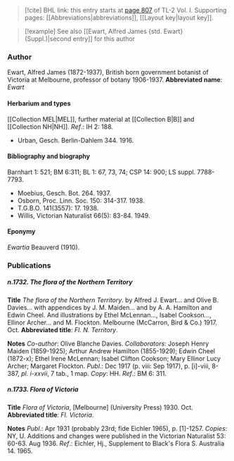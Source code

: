 > [!cite] BHL link: this entry starts at [page 807](https://www.biodiversitylibrary.org/page/33120938) of TL-2 Vol. I.
> Supporting pages: [[Abbreviations|abbreviations]], [[Layout key|layout key]].

> [!example] See also [[Ewart, Alfred James {std. Ewart} (Suppl.)|second entry]] for this author

### Author

Ewart, Alfred James (1872-1937), British born government botanist of Victoria at Melbourne, professor of botany 1906-1937. 
**Abbreviated name**: *Ewart*

#### Herbarium and types

[[Collection MEL|MEL]], further material at [[Collection B|B]] and [[Collection NH|NH]].
*Ref*.: IH 2: 188.
- Urban, Gesch. Berlin-Dahlem 344. 1916.

#### Bibliography and biography

Barnhart 1: 521; BM 6:311; BL 1: 67, 73, 74; CSP 14: 900; LS suppl. 7788-7793.
- Moebius, Gesch. Bot. 264. 1937.
- Osborn, Proc. Linn. Soc. 150: 314-317. 1938.
- T.G.B.O. 141(3557): 17. 1938.
- Willis, Victorian Naturalist 66(5): 83-84. 1949.

#### Eponymy

*Ewartia* Beauverd (1910).

### Publications

##### n.1732. The flora of the Northern Territory

**Title**
*The flora of the Northern Territory*. by Alfred J. Ewart... and Olive B. Davies... with appendices by J. M. Maiden... and by A. A. Hamilton and Edwin Cheel. And illustrations by Ethel McLennan..., Isabel Cookson..., Ellinor Archer... and M. Flockton. Melbourne (McCarron, Bird & Co.) 1917. Oct.
**Abbreviated title**: *Fl. N. Territory*.

**Notes**
*Co-author*: Olive Blanche Davies.
*Collaborators*: Joseph Henry Maiden (1859-1925); Arthur Andrew Hamilton (1855-1929); Edwin Cheel (1872-x); Ethel Irene McLennan; Isabel Clifton Cookson; Mary Ellinor Lucy Archer; Margaret Flockton.
*Publ*.: Dec 1917 (p. viii: Sep 1917), p. \[i\]-viii, 8-387, *pl. i-xxvii*, 7 tab., 1 map. *Copy*: HH.
*Ref*.: BM 6: 311.

##### n.1733. Flora of Victoria

**Title**
*Flora of Victoria*, \[Melbourne\] (University Press) 1930. Oct.
**Abbreviated title**: *Fl. Victoria*.

**Notes**
*Publ*.: Apr 1931 (probably 23rd; fide Eichler 1965), p. \[1\]-1257. *Copies*: NY, U. Additions and changes were published in the Victorian Naturalist 53: 60-63. Aug 1936.
*Ref*.: Eichler, Hj., Supplement to Black's Flora S. Australia 14. 1965.

